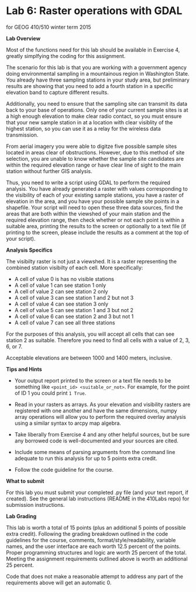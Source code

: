 Lab 6: Raster operations with GDAL
==================================
for GEOG 410/510 winter term 2015


**Lab Overview**

Most of the functions need for this lab should be available
in Exercise 4, greatly simplfying the coding for this assignment.

The scenario for this lab is that you are working with a
government agency doing environmental sampling in a mountainous
region in Washington State. You already have three sampling
stations in your study area, but preliminary results are showing
that you need to add a fourth station in a specific elevation
band to capture different results.

Additionally, you need to ensure that the sampling site can
transmit its data back to your base of operations. Only one
of your current sample sites is at a high enough elevation
to make clear radio contact, so you must ensure that your
new sample station in at a location with clear visiblity
of the highest station, so you can use it as a relay for
the wireless data transmission.

From aerial imagery you were able to digitze five possible
sample sites located in areas clear of obstructions.
However, due to this method of site selection, you are unable
to know whether the sample site candidates are within
the required elevation range or have clear line of sight
to the main station without further GIS analysis.

Thus, you need to write a script using GDAL to perform the
required analysis. You have already generated a raster with
values corresponding to the visibility of each of your
existing sample stations, you have a raster of elevation
in the area, and you have your possible sample site points
in a shapefile. Your script will need to open these three
data sources, find the areas that are both within the
viewshed of your main station and the required elevation
range, then check whether or not each point is within a
suitable area, printing the results to the screen or
optionally to a text file (if printing to the screen,
please include the results as a comment at the top of
your script).


**Analysis Specifics**

The visibilty raster is not just a viewshed. It is a
raster representing the combined station visibilty of
each cell. More specifically:

- A cell of value 0 is has no visible stations
- A cell of value 1 can see station 1 only
- A cell of value 2 can see station 2 only
- A cell of value 3 can see station 1 and 2 but not 3
- A cell of value 4 can see station 3 only
- A cell of value 5 can see station 1 and 3 but not 2
- A cell of value 6 can see station 2 and 3 but not 1
- A cell of value 7 can see all three stations

For the purposes of this analysis, you will accept all cells
that can see station 2 as suitable. Therefore you need to
find all cells with a value of 2, 3, 6, or 7.

Acceptable elevations are between 1000 and 1400 meters, inclusive.


**Tips and Hints**

- Your output report printed to the screen or a text file
  needs to be something like `<point_id> <suitable_or_not>`.
  For example, for the point of ID 1 you could print
  `1 True`.

- Read in your rasters as arrays. As your elevation and visibility
  rasters are registered with one another and have the same
  dimensions, numpy array operations will allow you to perform the
  required overlay analysis using a similar syntax to arcpy map
  algebra.

- Take liberally from Exercise 4 and any other helpful sources,
  but be sure any borrowed code is well-documented and your
  sources are cited.

- Include some means of parsing arguments from the command line
  adequate to run this analysis for up to 5 points extra credit.

- Follow the code guideline for the course.


**What to submit**

For this lab you must submit your completed .py file (and your text report, if created).
See the general lab instructions (README in the 410Labs repo) for submission instructions.


**Lab Grading**

This lab is worth a total of
15 points (plus an additional 5 points of possible extra credit).
Following the grading breakdown outlined in the code guidelines for the course,
comments, format/style/readability, variable names, and the user interface are
each worth 12.5 percent of the points. Proper programming structures and logic
are worth 25 percent of the total. Meeting the assignment
requirements outlined above is worth an additional 25 percent.

Code that does not make a reasonable attempt to address
any part of the requirements above will get an automatic 0.
